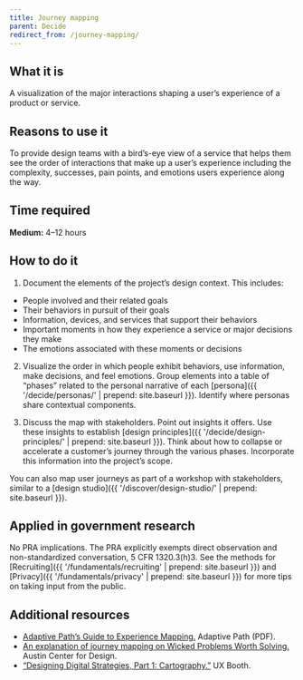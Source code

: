 ```yaml
---
title: Journey mapping
parent: Decide
redirect_from: /journey-mapping/
---
```


## What it is

A visualization of the major interactions shaping a user’s experience of a product or service.

## Reasons to use it

To provide design teams with a bird’s-eye view of a service that helps them see the order of interactions that make up a user’s experience including the complexity, successes, pain points, and emotions users experience along the way.

## Time required

**Medium:** 4–12 hours

## How to do it

1. Document the elements of the project’s design context. This includes:
 - People involved and their related goals
 - Their behaviors in pursuit of their goals
 - Information, devices, and services that support their behaviors
 - Important moments in how they experience a service or major decisions they make
 - The emotions associated with these moments or decisions

2. Visualize the order in which people exhibit behaviors, use information, make decisions, and feel emotions. Group elements into a table of “phases” related to the personal narrative of each [persona]({{ '/decide/personas/' | prepend: site.baseurl }}). Identify where personas share contextual components.

3. Discuss the map with stakeholders. Point out insights it offers. Use these insights to establish [design principles]({{ '/decide/design-principles/' | prepend: site.baseurl }}). Think about how to collapse or accelerate a customer’s journey through the various phases. Incorporate this information into the project’s scope.

You can also map user journeys as part of a workshop with stakeholders, similar to a [design studio]({{ '/discover/design-studio/' | prepend: site.baseurl }}).

## Applied in government research

No PRA implications. The PRA explicitly exempts direct observation and non-standardized conversation, 5 CFR 1320.3(h)3. See the methods for [Recruiting]({{ '/fundamentals/recruiting' | prepend: site.baseurl }}) and [Privacy]({{ '/fundamentals/privacy' | prepend: site.baseurl }}) for more tips on taking input from the public.

## Additional resources

- [Adaptive Path’s Guide to Experience Mapping.](http://adaptivepath.s3.amazonaws.com/apguide/download/Adaptive_Paths_Guide_to_Experience_Mapping.pdf) Adaptive Path (PDF).
- [An explanation of journey mapping on Wicked Problems Worth Solving.](https://www.wickedproblems.com/6_journey_maps.php) Austin Center for Design.
- [“Designing Digital Strategies, Part 1: Cartography.”](http://www.uxbooth.com/articles/designing-digital-strategies-part-1-cartography/) UX Booth.
